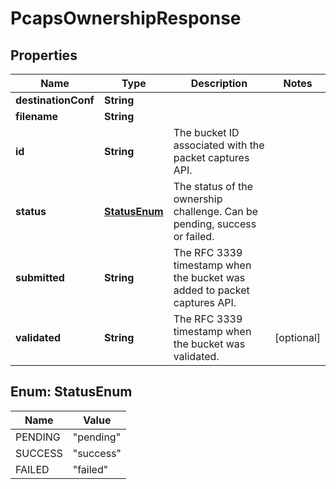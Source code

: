 # PcapsOwnershipResponse

## Properties
Name | Type | Description | Notes
------------ | ------------- | ------------- | -------------
**destinationConf** | **String** |  | 
**filename** | **String** |  | 
**id** | **String** | The bucket ID associated with the packet captures API. | 
**status** | [**StatusEnum**](#StatusEnum) | The status of the ownership challenge. Can be pending, success or failed. | 
**submitted** | **String** | The RFC 3339 timestamp when the bucket was added to packet captures API. | 
**validated** | **String** | The RFC 3339 timestamp when the bucket was validated. |  [optional]

<a name="StatusEnum"></a>
## Enum: StatusEnum
Name | Value
---- | -----
PENDING | &quot;pending&quot;
SUCCESS | &quot;success&quot;
FAILED | &quot;failed&quot;
